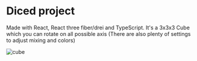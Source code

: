 # Diced project
Made with React, React three fiber/drei and TypeScript.
It's a 3x3x3 Cube which you can rotate on all possible axis (There are also plenty of settings to adjust mixing and colors)

![cube](https://user-images.githubusercontent.com/87607216/193369249-94ac63d1-c769-4c2e-a652-ec72d3c245f5.png)
